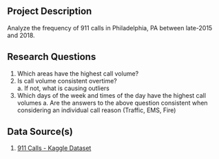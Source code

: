 ## Project Description

Analyze the frequency of 911 calls in Philadelphia, PA between late-2015 and 2018.

## Research Questions

1. Which areas have the highest call volume?
2. Is call volume consistent overtime?<br/>
        a. If not, what is causing outliers<br/>
3. Which days of the week and times of the day have the highest call volumes
        a. Are the answers to the above question consistent when considering an individual call reason (Traffic, EMS, Fire)

## Data Source(s)

1. [911 Calls - Kaggle Dataset](https://www.kaggle.com/mchirico/montcoalert)
